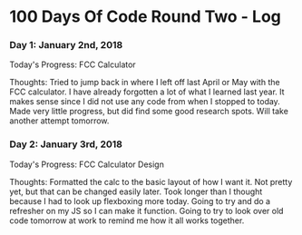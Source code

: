 # 100 Days Of Code Round Two - Log

### Day 1: January 2nd, 2018
Today's Progress: FCC Calculator

Thoughts: Tried to jump back in where I left off last April or May with the FCC calculator. I have already forgotten a lot of what I learned last year. It makes sense since I did not use any code from when I stopped to today. Made very little progress, but did find some good research spots. Will take another attempt tomorrow.

### Day 2: January 3rd, 2018

Today's Progress: FCC Calculator Design

Thoughts: Formatted the calc to the basic layout of how I want it. Not pretty yet, but that can be changed easily later. Took longer than I thought because I had to look up flexboxing more today. Going to try and do a refresher on my JS so I can make it function. Going to try to look over old code tomorrow at work to remind me how it all works together.
